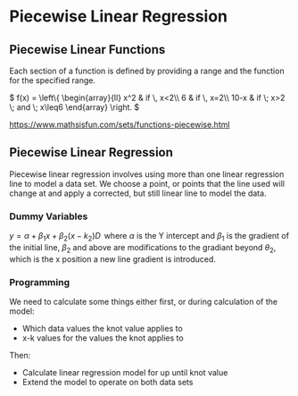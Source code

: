# Piecewise Linear Regression

## Piecewise Linear Functions

Each section of a function is defined by providing a range and the function for the specified range.

$`
f(x) = \left\{
    \begin{array}{ll}
        x^2 & if \, x<2\\
        6 & if \, x=2\\
        10-x & if \; x>2 \; and \; x\leq6
    \end{array}
\right.
`$

https://www.mathsisfun.com/sets/functions-piecewise.html

## Piecewise Linear Regression

Piecewise linear regression involves using more than one linear regression line to model a data set. We choose a point, or points that the line used will change at and apply a corrected, but still linear line to model the data.
### Dummy Variables

$`y=\alpha+\beta_1 x+\beta_2(x-k_2)D\,`$  where $`\alpha`$ is the Y intercept and $`\beta_1`$ is the gradient of the initial line, $`\beta_2`$ and above are modifications to the gradiant beyond $`\theta_2`$, which is the x position a new line gradient is introduced.

### Programming

We need to calculate some things either first, or during calculation of the model:

- Which data values the knot value applies to
- x-k values for the values the knot applies to

Then:
- Calculate linear regression model for up until knot value
- Extend the model to operate on both data sets